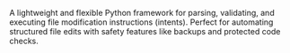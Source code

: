 A lightweight and flexible Python framework for parsing, validating, and executing file modification instructions (intents).
Perfect for automating structured file edits with safety features like backups and protected code checks.

